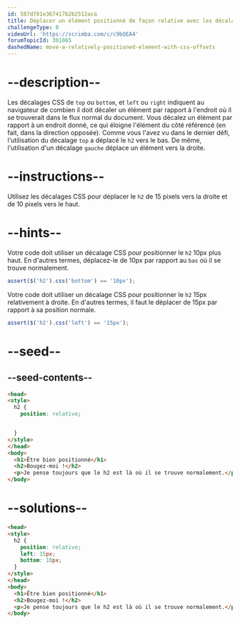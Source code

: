 ```yaml
---
id: 587d781e367417b2b2512aca
title: Déplacer un élément positionné de façon relative avec les décalages CSS
challengeType: 0
videoUrl: 'https://scrimba.com/c/c9bQEA4'
forumTopicId: 301065
dashedName: move-a-relatively-positioned-element-with-css-offsets
---
```


# --description--

Les décalages CSS de `top` ou `bottom`, et `left` ou `right` indiquent au navigateur de combien il doit décaler un élément par rapport à l'endroit où il se trouverait dans le flux normal du document. Vous décalez un élément par rapport à un endroit donné, ce qui éloigne l'élément du côté référencé (en fait, dans la direction opposée). Comme vous l'avez vu dans le dernier défi, l'utilisation du décalage `top` a déplacé le `h2` vers le bas. De même, l'utilisation d'un décalage `gauche` déplace un élément vers la droite.

# --instructions--

Utilisez les décalages CSS pour déplacer le `h2` de 15 pixels vers la droite et de 10 pixels vers le haut.

# --hints--

Votre code doit utiliser un décalage CSS pour positionner le `h2` 10px plus haut. En d'autres termes, déplacez-le de 10px par rapport au `bas` où il se trouve normalement.

```js
assert($('h2').css('bottom') == '10px');
```

Votre code doit utiliser un décalage CSS pour positionner le `h2` 15px relativement à droite. En d'autres termes, il faut le déplacer de 15px par rapport à sa position normale.

```js
assert($('h2').css('left') == '15px');
```

# --seed--

## --seed-contents--

```html
<head>
<style>
  h2 {
    position: relative;


  }
</style>
</head>
<body>
  <h1>Être bien positionné</h1>
  <h2>Bougez-moi !</h2>
  <p>Je pense toujours que le h2 est là où il se trouve normalement.</p>
</body>
```

# --solutions--

```html
<head>
<style>
  h2 {
    position: relative;
    left: 15px;
    bottom: 10px;
  }
</style>
</head>
<body>
  <h1>Être bien positionné</h1>
  <h2>Bougez-moi !</h2>
  <p>Je pense toujours que le h2 est là où il se trouve normalement.</p>
</body>
```
